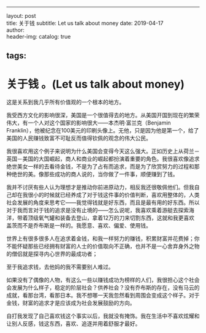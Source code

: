 ---
layout:     post  
title:      关于钱
subtitle:   Let us talk about money
date:       2019-04-17  
author:  
header-img: 
catalog: true  
## tags:

# 关于钱 。(Let us talk about money)

这是关系到我几乎所有价值观的一个根本的地方。

我受西方文化的影响很深，美国是一个很值得去的地方。从美国开国到现在的繁荣伟大，有一个人对这个国家的影响很大——本杰明·富兰克（Benjamin Franklin），他被纪念在100美元的印刷头像上。无他，只是因为他是第一个，给了美国的人民赚钱致富不可耻反而值得钦佩的观念的伟大公民。

我很喜欢用这个例子来说明为什么美国会变得今天这么强大。正如历史上从荷兰－英国－美国的大国崛起，商人和商业的崛起都扮演着重要的角色。我很喜欢像追求绝世美女一样的去看待金钱，不是为了占有而追求，而是为了欣赏努力的过程和那种绝世的美。像那些成功的商人说的，当你做了一件事，顺便赚到了钱。

我并不讨厌有些人认为理想才是推动你前进原动力，相反我还很敬佩他们。但我自己却在我很小的时候就已经养成了对于钱这件事的价值判断，喜欢用整体的，人类社会发展的角度来思考它——我觉得钱就是好东西，而且是最有用的好东西。所以对于我而言对于钱的追求是没有止境的——怎么说呢，我喜欢乘着游艇去探索海洋，带着顶级氧气罐和装备去登山，拿着12万的刀来切割东西，这就和我更喜欢盖茨而不是乔布斯是一样的。我愿意、喜欢、偏爱、使用钱。

世界上有很多很多人在追求着金钱，和我一样努力的赚钱，积累财富并花费掉；你不能怀疑那些已经拥有财富的人士的价值取向不正确，也并不是一心舍弃身外之物的僧侣就是探寻内心世界的最成功者；

至于我追求钱，去他妈的我不需要别人难过。

如果没有了偶像的人物，有这么一些以赚钱成功为榜样的人们，我很担心这个社会会发展为什么样子，稳定的阶层社会？供养社会？没有乔布斯的存在，没有马云的成就，看那台湾，看那日本。我不想哪一天我忽然看到周围会变成这个样子。对于金钱，财富的追求才是应该成为社会发展鼓励的方向。

自打我发现了自己喜欢钱这个事实以后，我就没有掩饰。我在生活中不喜欢炫耀和让别人反感，钱这东西，喜欢、追逐并用着舒服才最好。